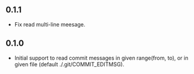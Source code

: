## 0.1.1

- Fix read multi-line meesage.

## 0.1.0

- Initial support to read commit messages in given range(from, to), or in given file (default ./.git/COMMIT_EDITMSG).
